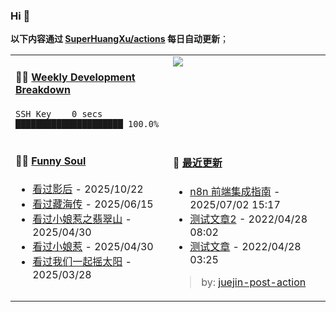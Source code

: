 
### Hi 👋

**以下内容通过 <a href="https://github.com/SuperHuangXu/SuperHuangXu/actions" target="_blank">SuperHuangXu/actions</a> 每日自动更新**；

<table width="800px">
<tr>
<td valign="top" width="50%">

#### 🏊‍♂️ <a href="https://gist.github.com/SuperHuangXu/d3e32e70ad1d22b5a3c5e8fc3c67dcc5" target="_blank">Weekly Development Breakdown</a>

```text
SSH Key    0 secs         █████████████████████ 100.0%
```

</td>
<td valign="top" width="50%">
<a href="https://github.com/SuperHuangXu">
  <img align="center" src="https://github-readme-stats.vercel.app/api/top-langs/?username=SuperHuangXu&layout=compact&theme=radical" />
</a>
</td>
</tr>
<tr>
<td valign="top" width="50%">

#### 🤾‍♂️ <a href="https://www.douban.com/people/135404786/" target="_blank">Funny Soul</a>

* <a href='https://movie.douban.com/subject/36085524/' target='_blank'>看过影后</a> - 2025/10/22
* <a href='https://movie.douban.com/subject/27181010/' target='_blank'>看过藏海传</a> - 2025/06/15
* <a href='https://movie.douban.com/subject/36765907/' target='_blank'>看过小娘惹之翡翠山</a> - 2025/04/30
* <a href='https://movie.douban.com/subject/3334064/' target='_blank'>看过小娘惹</a> - 2025/04/30
* <a href='https://movie.douban.com/subject/36149032/' target='_blank'>看过我们一起摇太阳</a> - 2025/03/28

</td>
<td valign="top" width="50%">

#### 🤾‍ <a href="https://juejin.cn/user/4142615541064046" target="_blank">最近更新</a>
  * <a href='https://juejin.cn/post/7522316086391799818' target='_blank'>n8n 前端集成指南</a> - 2025/07/02 15:17
* <a href='https://juejin.cn/post/7091561831067566117' target='_blank'>测试文章2</a> - 2022/04/28 08:02
* <a href='https://juejin.cn/post/7091490504222703652' target='_blank'>测试文章</a> - 2022/04/28 03:25

> by: [juejin-post-action](https://github.com/SuperHuangXu/juejin-post-action)

</td>
</tr>
</table>
